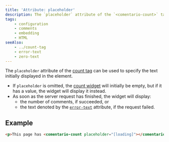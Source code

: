 ```yaml
---
title: 'Attribute: placeholder'
description: The `placeholder` attribute of the `<comentario-count>` tag specifies the initial content of the element
tags:
    - configuration
    - comments
    - embedding
    - HTML
seeAlso:
    - ../count-tag
    - error-text
    - zero-text
---
```


The `placeholder` attribute of the [count tag](../count-tag) can be used to specify the text initially displayed in the element.

<!--more-->

* If `placeholder` is omitted, the [count widget](../count-tag) will initially be empty, but if it has a value, the widget will display it instead.
* As soon as the server request has finished, the widget will display:
  * the number of comments, if succeeded, or
  * the text denoted by the [`error-text`](error-text) attribute, if the request failed.

## Example

```html
<p>This page has <comentario-count placeholder="[loading]"></comentario-count> comment(s).</p>
```
